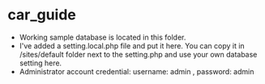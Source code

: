 # car_guide
* Working sample database is located in this folder.
* I've added a setting.local.php file and put it here. You can copy it in /sites/default folder next to the setting.php and use your own database setting here.
* Administrator account credential: username: admin  , password: admin


